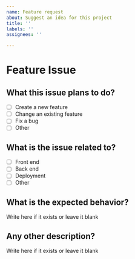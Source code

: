 ```yaml
---
name: Feature request
about: Suggest an idea for this project
title: ''
labels: ''
assignees: ''

---
```


# Feature Issue

## What this issue plans to do?

- [ ] Create a new feature
- [ ] Change an existing feature
- [ ] Fix a bug
- [ ] Other

## What is the issue related to?

- [ ] Front end
- [ ] Back end
- [ ] Deployment
- [ ] Other

## What is the expected behavior?

Write here if it exists or leave it blank

## Any other description?

Write here if it exists or leave it blank
